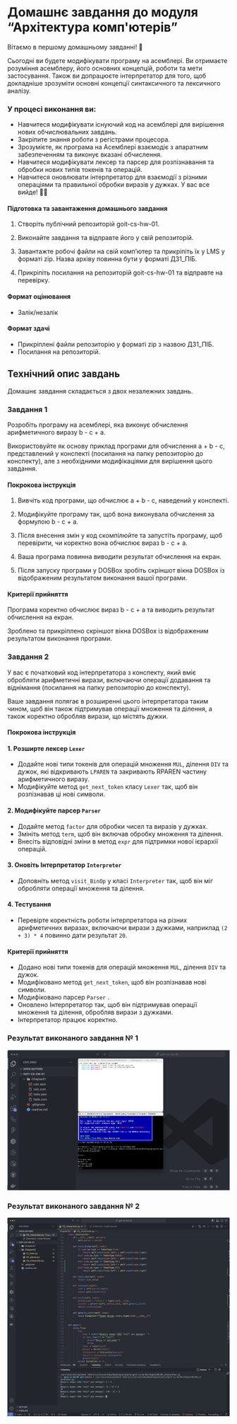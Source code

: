 # Домашнє завдання до модуля “Архітектура комп'ютерів”

Вітаємо в першому домашньому завданні! 🙂

Сьогодні ви будете модифікувати програму на асемблері. Ви отримаєте розуміння асемблеру, його основних концепцій, роботи та мети застосування. Також ви допрацюєте інтерпретатор для того, щоб докладніше зрозуміти основні концепції синтаксичного та лексичного аналізу.

### У процесі виконання ви:

- Навчитеся модифікувати існуючий код на асемблері для вирішення нових обчислювальних завдань.
- Закріпите знання роботи з регістрами процесора.
- Зрозумієте, як програма на Асемблері взаємодіє з апаратним забезпеченням та виконує вказані обчислення.
- Навчитеся модифікувати лексер та парсер для розпізнавання та обробки нових типів токенів та операцій.
- Навчитеся оновлювати інтерпретатор для взаємодії з різними операціями та правильної обробки виразів у дужках.
  У вас все вийде! 💪🏼

#### Підготовка та завантаження домашнього завдання

1. Створіть публічний репозиторій goit-cs-hw-01.

2. Виконайте завдання та відправте його у свій репозиторій.

3. Завантажте робочі файли на свій комп’ютер та прикріпіть їх у LMS у форматі zip. Назва архіву повинна бути у форматі ДЗ1_ПІБ.

4. Прикріпіть посилання на репозиторій goit-cs-hw-01 та відправте на перевірку.

#### Формат оцінювання

- Залік/незалік

#### Формат здачі

- Прикріплені файли репозиторію у форматі zip з назвою ДЗ1_ПІБ.
- Посилання на репозиторій.

## Технiчний опис завдань

Домашнє завдання складається з двох незалежних завдань.

### Завдання 1

Розробіть програму на асемблері, яка виконує обчислення арифметичного виразу b - c + a.

Використовуйте як основу приклад програми для обчислення a + b - c, представлений у конспекті (посилання на папку репозиторію до конспекту), але з необхідними модифікаціями для вирішення цього завдання.

#### Покрокова інструкція

1. Вивчіть код програми, що обчислює a + b - c, наведений у конспекті.

2. Модифікуйте програму так, щоб вона виконувала обчислення за формулою b - c + a.

3. Після внесення змін у код скомпілюйте та запустіть програму, щоб перевірити, чи коректно вона обчислює вираз b - c + a.

4. Ваша програма повинна виводити результат обчислення на екран.

5. Після запуску програми у DOSBox зробіть скріншот вікна DOSBox із відображеним результатом виконання вашої програми.

#### Критерії прийняття

Програма коректно обчислює вираз b - c + a та виводить результат обчислення на екран.

Зроблено та прикріплено скріншот вікна DOSBox із відображеним результатом виконання програми.

### Завдання 2

У вас є початковий код інтерпретатора з конспекту, який вміє обробляти арифметичні вирази, включаючи операції додавання та віднімання (посилання на папку репозиторію до конспекту).

Ваше завдання полягає в розширенні цього інтерпретатора таким чином, щоб він також підтримував операції множення та ділення, а також коректно обробляв вирази, що містять дужки.

#### Покрокова інструкція

#### 1. Розширте лексер `Lexer`

- Додайте нові типи токенів для операцій множення `MUL`, ділення `DIV` та дужок, які відкривають `LPAREN` та закривають RPAREN частину арифметичного виразу.
- Модифікуйте метод `get_next_token` класу `Lexer` так, щоб він розпізнавав ці нові символи.

#### 2. Модифікуйте парсер `Parser`

- Додайте метод `factor` для обробки чисел та виразів у дужках.
- Змініть метод `term`, щоб він включав обробку множення та ділення.
- Внесіть відповідні зміни в метод `expr` для підтримки нової ієрархії операцій.

#### 3. Оновіть Інтерпретатор `Interpreter`

- Доповніть метод `visit_BinOp` у класі `Interpreter` так, щоб він міг обробляти операції множення та ділення.

#### 4. Тестування

- Перевірте коректність роботи інтерпретатора на різних арифметичних виразах, включаючи вирази з дужками, наприклад `(2 + 3) * 4` повинно дати результат `20`.

#### Критерії прийняття

- Додано нові типи токенів для операцій множення `MUL`, ділення `DIV` та дужок.
- Модифіковано метод `get_next_token`, щоб він розпізнавав нові символи.
- Модифіковано парсер `Parser` .
- Оновлено Інтерпретатор так, щоб він підтримував операції множення та ділення, обробляв вирази з дужками.
- Інтерпретатор працює коректно.

### Результат виконаного завдання № 1

![Results](./Chapter01/PrintScreen.png)

### Результат виконаного завдання № 2

![Results](./Chapter02/PrintScreen.png)
